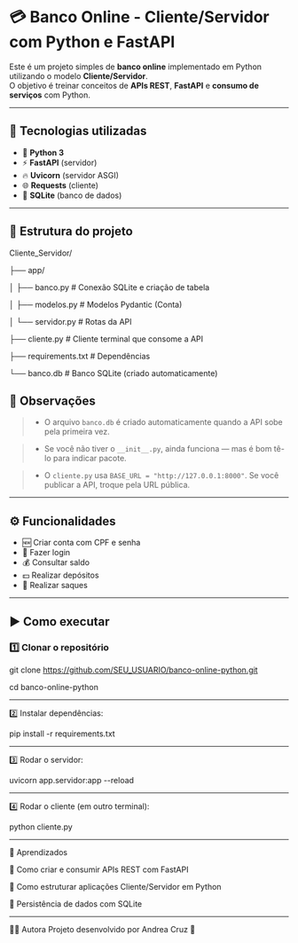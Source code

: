 # 💳 Banco Online - Cliente/Servidor com Python e FastAPI  

Este é um projeto simples de **banco online** implementado em Python utilizando o modelo **Cliente/Servidor**.  
O objetivo é treinar conceitos de **APIs REST**, **FastAPI** e **consumo de serviços** com Python.  

---

## 🚀 Tecnologias utilizadas
- 🐍 **Python 3**
- ⚡ **FastAPI** (servidor)
- 🔥 **Uvicorn** (servidor ASGI)
- 🌐 **Requests** (cliente)
- 💾 **SQLite** (banco de dados)

---

## 📂 Estrutura do projeto

Cliente_Servidor/

├── app/

│ ├── banco.py # Conexão SQLite e criação de tabela

│ ├── modelos.py # Modelos Pydantic (Conta)

│ └── servidor.py # Rotas da API

├── cliente.py # Cliente terminal que consome a API

├── requirements.txt # Dependências

└── banco.db # Banco SQLite (criado automaticamente)


## 🔎 Observações
 
> - O arquivo `banco.db` é criado automaticamente quando a API sobe pela primeira vez.

> - Se você não tiver o `__init__.py`, ainda funciona — mas é bom tê-lo para indicar pacote.

> - O `cliente.py` usa `BASE_URL = "http://127.0.0.1:8000"`. Se você publicar a API, troque pela URL pública.


---

## ⚙️ Funcionalidades
- 🆕 Criar conta com CPF e senha  
- 🔑 Fazer login  
- 💰 Consultar saldo  
- 💵 Realizar depósitos  
- 💸 Realizar saques  

---

## ▶️ Como executar

### 1️⃣ Clonar o repositório

git clone https://github.com/SEU_USUARIO/banco-online-python.git

cd banco-online-python

---
2️⃣ Instalar dependências:

pip install -r requirements.txt

---

3️⃣ Rodar o servidor:

uvicorn app.servidor:app --reload

---

4️⃣ Rodar o cliente (em outro terminal):

python cliente.py

---

📖 Aprendizados

📌 Como criar e consumir APIs REST com FastAPI

📌 Como estruturar aplicações Cliente/Servidor em Python

📌 Persistência de dados com SQLite

---

👩‍💻 Autora
Projeto desenvolvido por Andrea Cruz 🚀
